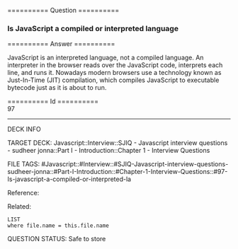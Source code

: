 ========== Question ==========  

### Is JavaScript a compiled or interpreted language  

========== Answer ==========  

JavaScript is an interpreted language, not a compiled language. An interpreter
in the browser reads over the JavaScript code, interprets each line, and runs
it. Nowadays modern browsers use a technology known as Just-In-Time (JIT)
compilation, which compiles JavaScript to executable bytecode just as it is
about to run.

========== Id ==========  
97

---

DECK INFO

TARGET DECK: Javascript::Interview::SJIQ - Javascript interview questions - sudheer jonna::Part I - Introduction::Chapter 1 - Interview Questions

FILE TAGS: #Javascript::#Interview::#SJIQ-Javascript-interview-questions-sudheer-jonna::#Part-I-Introduction::#Chapter-1-Interview-Questions::#97-Is-javascript-a-compiled-or-interpreted-la

Reference:

Related:

```dataview
LIST
where file.name = this.file.name
```

QUESTION STATUS: Safe to store
